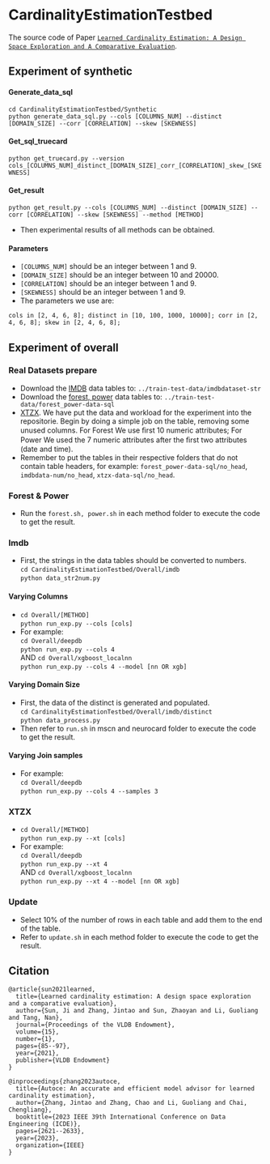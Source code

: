 # CardinalityEstimationTestbed
The source code of Paper [`Learned Cardinality Estimation: A Design Space Exploration and A Comparative Evaluation`](https://vldb.org/pvldb/vol15/p85-li.pdf).
## Experiment of synthetic
#### Generate_data_sql
`cd CardinalityEstimationTestbed/Synthetic`\
`python generate_data_sql.py --cols [COLUMNS_NUM] --distinct [DOMAIN_SIZE] --corr [CORRELATION] --skew [SKEWNESS]`
#### Get_sql_truecard
`python get_truecard.py --version cols_[COLUMNS_NUM]_distinct_[DOMAIN_SIZE]_corr_[CORRELATION]_skew_[SKEWNESS]`
#### Get_result
`python get_result.py --cols [COLUMNS_NUM] --distinct [DOMAIN_SIZE] --corr [CORRELATION] --skew [SKEWNESS] --method [METHOD]`
- Then experimental results of all methods can be obtained.
#### Parameters
- `[COLUMNS_NUM]` should be an integer between 1 and 9.
- `[DOMAIN_SIZE]` should be an integer between 10 and 20000.
- `[CORRELATION]` should be an integer between 1 and 9.
- `[SKEWNESS]` should be an integer between 1 and 9.
- The parameters we use are:

`cols in [2, 4, 6, 8];
distinct in [10, 100, 1000, 10000];
corr in [2, 4, 6, 8];
skew in [2, 4, 6, 8]; `

## Experiment of overall
### Real Datasets prepare
- Download the [IMDB](http://homepages.cwi.nl/~boncz/job/imdb.tgz) data tables to: `../train-test-data/imdbdataset-str`
- Download the [forest, power](http://archive.ics.uci.edu/) data tables to: `../train-test-data/forest_power-data-sql`
- [XTZX](https://www.xuetangx.com/). We have put the data and workload for the experiment into the repositorie.
Begin by doing a simple job on the table, removing some unused columns. For Forest We use ﬁrst 10 numeric attributes; For Power We used the 7 numeric attributes after the ﬁrst two attributes (date and time).
- Remember to put the tables in their respective folders that do not contain table headers, for example: `forest_power-data-sql/no_head`, `imdbdata-num/no_head`, `xtzx-data-sql/no_head`.


### Forest & Power
- Run the `forest.sh, power.sh` in each method folder to execute the code to get the result.


### Imdb
- First, the strings in the data tables should be converted to numbers.\
`cd CardinalityEstimationTestbed/Overall/imdb`\
`python data_str2num.py`
#### Varying Columns
- `cd Overall/[METHOD]`\
`python run_exp.py --cols [cols]`
- For example: \
`cd Overall/deepdb`\
`python run_exp.py --cols 4`\
AND
`cd Overall/xgboost_localnn`\
`python run_exp.py --cols 4 --model [nn OR xgb]`
#### Varying Domain Size
- First, the data of the distinct is generated and populated.\
`cd CardinalityEstimationTestbed/Overall/imdb/distinct`\
`python data_process.py`
- Then refer to `run.sh` in mscn and neurocard folder to execute the code to get the result.

#### Varying Join samples
- For example: \
`cd Overall/deepdb`\
`python run_exp.py --cols 4 --samples 3`

### XTZX
- `cd Overall/[METHOD]`\
`python run_exp.py --xt [cols]`
- For example: \
`cd Overall/deepdb`\
`python run_exp.py --xt 4`\
AND
`cd Overall/xgboost_localnn`\
`python run_exp.py --xt 4 --model [nn OR xgb]`

### Update
- Select 10% of the number of rows in each table and add them to the end of the table.
- Refer to `update.sh` in each method folder to execute the code to get the result.

## Citation
```
@article{sun2021learned,
  title={Learned cardinality estimation: A design space exploration and a comparative evaluation},
  author={Sun, Ji and Zhang, Jintao and Sun, Zhaoyan and Li, Guoliang and Tang, Nan},
  journal={Proceedings of the VLDB Endowment},
  volume={15},
  number={1},
  pages={85--97},
  year={2021},
  publisher={VLDB Endowment}
}
```
```
@inproceedings{zhang2023autoce,
  title={Autoce: An accurate and efficient model advisor for learned cardinality estimation},
  author={Zhang, Jintao and Zhang, Chao and Li, Guoliang and Chai, Chengliang},
  booktitle={2023 IEEE 39th International Conference on Data Engineering (ICDE)},
  pages={2621--2633},
  year={2023},
  organization={IEEE}
}
```
